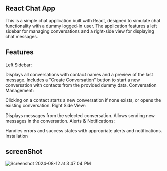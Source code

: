 ## React Chat App

This is a simple chat application built with React, designed to simulate chat functionality with a dummy logged-in user. The application features a left sidebar for managing conversations and a right-side view for displaying chat messages.

## Features
Left Sidebar:

Displays all conversations with contact names and a preview of the last message.
Includes a "Create Conversation" button to start a new conversation with contacts from the provided dummy data.
Conversation Management:

Clicking on a contact starts a new conversation if none exists, or opens the existing conversation.
Right Side View:

Displays messages from the selected conversation.
Allows sending new messages in the conversation.
Alerts & Notifications:

Handles errors and success states with appropriate alerts and notifications.
Installation


## screenShot

![Screenshot 2024-08-12 at 3 47 04 PM](https://github.com/user-attachments/assets/686bad73-6e97-4150-a430-b7f11daf5d30)
